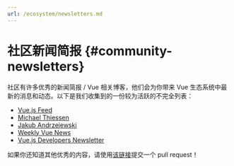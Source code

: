 ```yaml
---
url: /ecosystem/newsletters.md
---
```

# 社区新闻简报 {#community-newsletters}

社区有许多优秀的新闻简报 / Vue 相关博客，他们会为你带来 Vue 生态系统中最新的消息和动态。以下是我们收集到的一份较为活跃的不完全列表：

- [Vue.js Feed](https://vuejsfeed.com/)
- [Michael Thiessen](https://michaelnthiessen.com/newsletter)
- [Jakub Andrzejewski](https://dev.to/jacobandrewsky)
- [Weekly Vue News](https://weekly-vue.news/)
- [Vue.js Developers Newsletter](https://vuejsdevelopers.com/newsletter/)

如果你还知道其他优秀的内容，请使用[该链接](https://github.com/vuejs/docs/edit/main/src/ecosystem/newsletters.md)提交一个 pull request！
